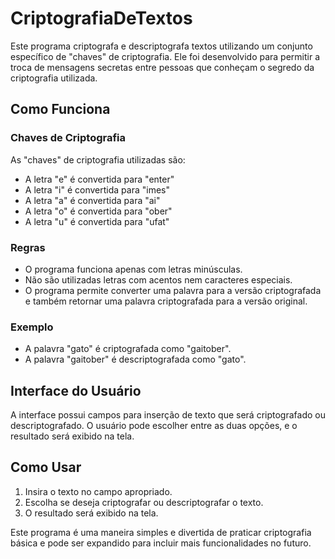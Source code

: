 # CriptografiaDeTextos

Este programa criptografa e descriptografa textos utilizando um conjunto específico de "chaves" de criptografia. Ele foi desenvolvido para permitir a troca de mensagens secretas entre pessoas que conheçam o segredo da criptografia utilizada.

## Como Funciona

### Chaves de Criptografia

As "chaves" de criptografia utilizadas são:

- A letra "e" é convertida para "enter"
- A letra "i" é convertida para "imes"
- A letra "a" é convertida para "ai"
- A letra "o" é convertida para "ober"
- A letra "u" é convertida para "ufat"

### Regras

- O programa funciona apenas com letras minúsculas.
- Não são utilizadas letras com acentos nem caracteres especiais.
- O programa permite converter uma palavra para a versão criptografada e também retornar uma palavra criptografada para a versão original.

### Exemplo

- A palavra "gato" é criptografada como "gaitober".
- A palavra "gaitober" é descriptografada como "gato".

## Interface do Usuário

A interface possui campos para inserção de texto que será criptografado ou descriptografado. O usuário pode escolher entre as duas opções, e o resultado será exibido na tela.

## Como Usar

1. Insira o texto no campo apropriado.
2. Escolha se deseja criptografar ou descriptografar o texto.
3. O resultado será exibido na tela.

Este programa é uma maneira simples e divertida de praticar criptografia básica e pode ser expandido para incluir mais funcionalidades no futuro.
